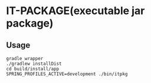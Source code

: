 IT-PACKAGE(executable jar package)
===============================

## Usage
    gradle wrapper
    ./gradlew installDist
    cd build/install/app
    SPRING_PROFILES_ACTIVE=development ./bin/itpkg



